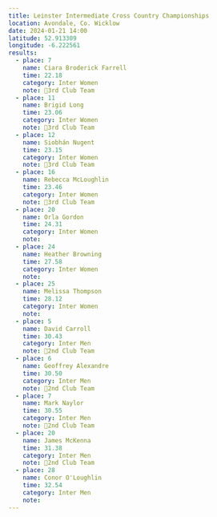 ```yaml
---
title: Leinster Intermediate Cross Country Championships
location: Avondale, Co. Wicklow
date: 2024-01-21 14:00
latitude: 52.913309
longitude: -6.222561
results:
  - place: 7
    name: Ciara Broderick Farrell
    time: 22.18
    category: Inter Women
    note: 🥉3rd Club Team
  - place: 11
    name: Brigid Long
    time: 23.06
    category: Inter Women
    note: 🥉3rd Club Team
  - place: 12
    name: Siobhán Nugent
    time: 23.15
    category: Inter Women
    note: 🥉3rd Club Team
  - place: 16
    name: Rebecca McLoughlin
    time: 23.46
    category: Inter Women
    note: 🥉3rd Club Team
  - place: 20
    name: Orla Gordon
    time: 24.31
    category: Inter Women
    note: 
  - place: 24
    name: Heather Browning
    time: 27.58
    category: Inter Women
    note: 
  - place: 25
    name: Melissa Thompson 
    time: 28.12
    category: Inter Women
    note:  
  - place: 5
    name: David Carroll
    time: 30.43
    category: Inter Men
    note: 🥈2nd Club Team
  - place: 6
    name: Geoffrey Alexandre
    time: 30.50
    category: Inter Men
    note: 🥈2nd Club Team
  - place: 7
    name: Mark Naylor
    time: 30.55
    category: Inter Men
    note: 🥈2nd Club Team
  - place: 20
    name: James McKenna 
    time: 31.38
    category: Inter Men
    note: 🥈2nd Club Team
  - place: 28
    name: Conor O'Loughlin
    time: 32.54
    category: Inter Men
    note: 
---
```

